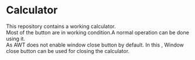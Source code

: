 # Calculator
This repository contains a working calculator.<br>
Most of the button are in working condition.A normal operation can be done using it.<br>
As AWT does not enable window close button by default. In this , Window close button can be used for closing the calculator.
